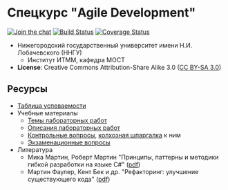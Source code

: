 # Спецкурс "Agile Development"

[![Join the chat][gitter-badge]][gitter]
[![Build Status][travis-badge]][travis]
[![Coverage Status][coveralls-badge]][coveralls]

  - Нижегородский государственный университет имени Н.И. Лобачевского (ННГУ)
    - Институт ИТММ, кафедра МОСТ
  - __License__: Creative Commons Attribution-Share Alike 3.0 ([CC BY-SA 3.0][cc3])

## Ресурсы

  - [Таблица успеваемости][hall-of-fame]
  - Учебные материалы
    - [Темы лабораторных работ][lab-topics]
    - [Описания лабораторных работ][labs]
    - [Контрольные вопросы][control-questions], [колхозная шпаргалка][cheatsheet] к ним
    - [Экзаменационные вопросы][exam-questions]
  - Литература
    - Мика Мартин, Роберт Мартин "Принципы, паттерны и методики гибкой разработки
      на языке C#" ([pdf][book-agile])
    - Мартин Фаулер, Кент Бек и др. "Рефакторинг: улучшение существующего кода"
      ([pdf][book-refactoring])

<!-- LINKS -->

[gitter]:           https://gitter.im/agile-course-practice-2019/Lobby?utm_source=badge&utm_medium=badge&utm_campaign=pr-badge&utm_content=badge
[gitter-badge]:     https://badges.gitter.im/agile-course-practice-2019/Lobby.svg
[travis]:           https://travis-ci.org/UNN-ITMM-Software/agile-course-practice
[travis-badge]:     https://travis-ci.org/UNN-ITMM-Software/agile-course-practice.svg
[coveralls]:        https://coveralls.io/github/UNN-ITMM-Software/agile-course-practice?branch=master
[coveralls-badge]:  https://coveralls.io/repos/github/UNN-ITMM-Software/agile-course-practice/badge.svg?branch=master

[hall-of-fame]:         https://docs.google.com/spreadsheets/d/18nTSUPsRYQMnMKo5A9pO9OlYU3G4Ts_-x8laM9NW780/edit#gid=1613595355
[lab-topics]:           https://docs.google.com/spreadsheets/d/18nTSUPsRYQMnMKo5A9pO9OlYU3G4Ts_-x8laM9NW780/edit#gid=489721713
[labs]:                 https://github.com/UNN-ITMM-Software/agile-course-practice/tree/master/docs
[control-questions]:    https://github.com/UNN-ITMM-Software/agile-course-theory/blob/master/slides/control-questions.md
[cheatsheet]:           https://docs.google.com/document/d/1QhdJOnSw-Gn_-WM9RWLzmxZMrWTB4EbyTkaNBWMGA3Y/edit
[exam-questions]:       https://docs.google.com/spreadsheets/d/18nTSUPsRYQMnMKo5A9pO9OlYU3G4Ts_-x8laM9NW780/edit#gid=827430395

[cc3]:              http://creativecommons.org/licenses/by-sa/3.0/
[book-agile]:       http://www.books.ru/books/printsipy-patterny-i-metodiki-gibkoi-razrabotki-na-yazyke-c-fail-pdf-864714/?show=1
[book-refactoring]: http://www.books.ru/books/refaktoring-uluchshenie-sushchestvuyushchego-koda-fail-pdf-552092/?show=1
